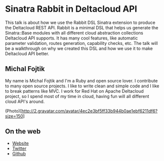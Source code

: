 # Sinatra Rabbit in Deltacloud API

This talk is about how we use the Rabbit DSL Sinatra extension to produce the
Deltacloud REST API. Rabbit is a minimal DSL that helps us generate the
Sinatra::Base modules with all different cloud abstraction collections
Deltacloud API supports. It has many cool features, like automatic parameter
validation, routes generation, capability checks, etc.  The talk will be a
walkthrough on why we created this DSL and how we use it to make Deltacloud
API better.

## Michal Fojtik

My name is Michal Fojtik and I'm a Ruby and open source lover. I contribute to
many open source projects. I like to write clean and simple code and I like to
break patterns like MVC.
I work for Red Hat on Apache Deltacloud project, so I spend most of my time
in cloud, having fun will all different cloud API's around.

(Photo)[http://2.gravatar.com/avatar/4ec2e3bf5ff33b944b0ae1ebf6211df6?size=150]

## On the web

- [Website](http://mifo.sk)
- [Twitter](https://twitter.com/mfojtik)
- [Github](http://github.com/mifo)

